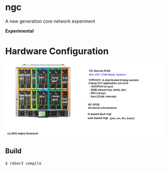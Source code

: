 ngc
=====
A new generation core network experiment

**Experimental**

Hardware Configuration
======================
![ar_ngc hardware configuration](ar_ngc_hw.png)

Build
-----

    $ rebar3 compile




